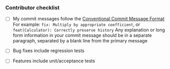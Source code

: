 ### Contributor checklist
- [ ] My commit messages follow the [Conventional Commit Message Format](https://gist.github.com/stephenparish/9941e89d80e2bc58a153#format-of-the-commit-message)
      For example: `fix: Multiply by appropriate coefficient`, or
      `feat(Calculator): Correctly preserve history`
      Any explanation or long form information in your commit message should be
      in a separate paragraph, separated by a blank line from the primary message
      
- [ ] Bug fixes include regression tests
- [ ] Features include unit/acceptance tests

